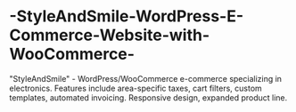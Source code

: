 # -StyleAndSmile-WordPress-E-Commerce-Website-with-WooCommerce-
 "StyleAndSmile" - WordPress/WooCommerce e-commerce specializing in electronics. Features include area-specific taxes, cart filters, custom templates, automated invoicing. Responsive design, expanded product line.
